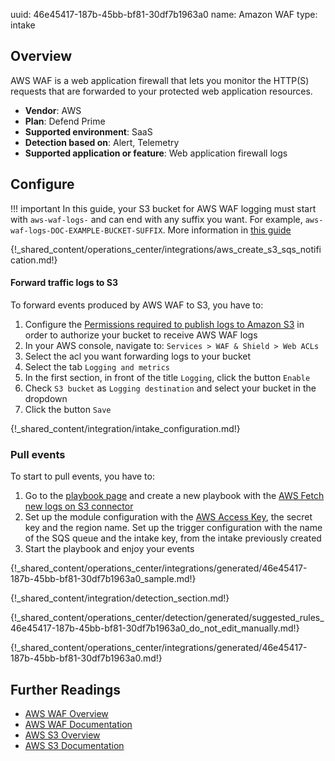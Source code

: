 uuid: 46e45417-187b-45bb-bf81-30df7b1963a0
name: Amazon WAF
type: intake

## Overview
AWS WAF is a web application firewall that lets you monitor the HTTP(S) requests that are forwarded to your protected web application resources.

- **Vendor**: AWS
- **Plan**: Defend Prime
- **Supported environment**: SaaS
- **Detection based on**: Alert, Telemetry
- **Supported application or feature**: Web application firewall logs

## Configure

!!! important
    In this guide, your S3 bucket for AWS WAF logging must start with `aws-waf-logs-` and can end with any suffix you want. For example, `aws-waf-logs-DOC-EXAMPLE-BUCKET-SUFFIX`. More information in [this guide](https://docs.aws.amazon.com/waf/latest/developerguide/logging-s3.html)

{!_shared_content/operations_center/integrations/aws_create_s3_sqs_notification.md!}

#### Forward traffic logs to S3

To forward events produced by AWS WAF to S3, you have to:

1. Configure the [Permissions required to publish logs to Amazon S3](https://docs.aws.amazon.com/waf/latest/developerguide/logging-s3.html#logging-s3-permissions) in order to authorize your bucket to receive AWS WAF logs
2. In your AWS console, navigate to: `Services > WAF & Shield > Web ACLs`
3. Select the acl you want forwarding logs to your bucket
4. Select the tab `Logging and metrics`
5. In the first section, in front of the title `Logging`, click the button `Enable`
6. Check `S3 bucket` as `Logging destination` and select your bucket in the dropdown
7. Click the button `Save`

{!_shared_content/integration/intake_configuration.md!}

### Pull events

To start to pull events, you have to:

1. Go to the [playbook page](https://app.sekoia.io/operations/playbooks) and create a new playbook with the [AWS Fetch new logs on S3 connector](/integration/action_library/cloud_providers/aws#fetch-new-logs-on-s3)
2. Set up the module configuration with the [AWS Access Key](https://docs.aws.amazon.com/IAM/latest/UserGuide/id_credentials_access-keys.html), the secret key and the region name. Set up the trigger configuration with the name of the SQS queue and the intake key, from the intake previously created
3. Start the playbook and enjoy your events

{!_shared_content/operations_center/integrations/generated/46e45417-187b-45bb-bf81-30df7b1963a0_sample.md!}

{!_shared_content/integration/detection_section.md!}

{!_shared_content/operations_center/detection/generated/suggested_rules_46e45417-187b-45bb-bf81-30df7b1963a0_do_not_edit_manually.md!}

{!_shared_content/operations_center/integrations/generated/46e45417-187b-45bb-bf81-30df7b1963a0.md!}

## Further Readings
- [AWS WAF Overview](https://aws.amazon.com/waf/)
- [AWS WAF Documentation](https://docs.aws.amazon.com/waf/)
- [AWS S3 Overview](https://aws.amazon.com/s3/)
- [AWS S3 Documentation](https://docs.aws.amazon.com/AmazonS3/latest/userguide/Welcome.html)
